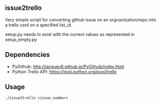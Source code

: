 ## issue2trello

Very simple script for converting github issue on an orgnanization/repo into a trello card on a specified list_id.

setup.py needs to exist with the correct values as represented in setup_empty.py

## Dependencies

 - PyGithub: http://jacquev6.github.io/PyGithub/index.html
 - Python Trello API: https://pypi.python.org/pypi/trello


## Usage

```./issue2trello <issue_number>```

